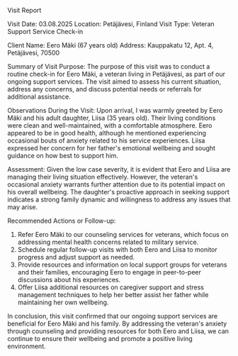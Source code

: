  Visit Report

Visit Date: 03.08.2025
Location: Petäjävesi, Finland
Visit Type: Veteran Support Service Check-in

Client Name: Eero Mäki (67 years old)
Address: Kauppakatu 12, Apt. 4, Petäjävesi, 70500

Summary of Visit Purpose:
The purpose of this visit was to conduct a routine check-in for Eero Mäki, a veteran living in Petäjävesi, as part of our ongoing support services. The visit aimed to assess his current situation, address any concerns, and discuss potential needs or referrals for additional assistance.

Observations During the Visit:
Upon arrival, I was warmly greeted by Eero Mäki and his adult daughter, Liisa (35 years old). Their living conditions were clean and well-maintained, with a comfortable atmosphere. Eero appeared to be in good health, although he mentioned experiencing occasional bouts of anxiety related to his service experiences. Liisa expressed her concern for her father's emotional wellbeing and sought guidance on how best to support him.

Assessment:
Given the low case severity, it is evident that Eero and Liisa are managing their living situation effectively. However, the veteran's occasional anxiety warrants further attention due to its potential impact on his overall wellbeing. The daughter's proactive approach in seeking support indicates a strong family dynamic and willingness to address any issues that may arise.

Recommended Actions or Follow-up:
1. Refer Eero Mäki to our counseling services for veterans, which focus on addressing mental health concerns related to military service.
2. Schedule regular follow-up visits with both Eero and Liisa to monitor progress and adjust support as needed.
3. Provide resources and information on local support groups for veterans and their families, encouraging Eero to engage in peer-to-peer discussions about his experiences.
4. Offer Liisa additional resources on caregiver support and stress management techniques to help her better assist her father while maintaining her own wellbeing.

In conclusion, this visit confirmed that our ongoing support services are beneficial for Eero Mäki and his family. By addressing the veteran's anxiety through counseling and providing resources for both Eero and Liisa, we can continue to ensure their wellbeing and promote a positive living environment.